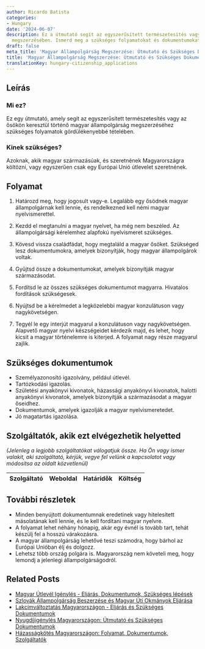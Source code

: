 ```yaml
---
author: Ricardo Batista
categories:
- Hungary
date: '2024-06-07'
description: Ez a útmutató segít az egyszerűsített természetesítés vagy magyar állampolgárság
  megszerzésében. Ismerd meg a szükséges folyamatokat és dokumentumokat!
draft: false
meta_title: 'Magyar Állampolgárság Megszerzése: Útmutató és Szükséges Dokumentumok'
title: 'Magyar Állampolgárság Megszerzése: Útmutató és Szükséges Dokumentumok'
translationKey: hungary-citizenship_applications
---
```



## Leírás
### Mi ez?
Ez egy útmutató, amely segít az egyszerűsített természetesítés vagy az ősökön keresztül történő magyar állampolgárság megszerzéséhez szükséges folyamatok gördülékenyebbé tételében.

### Kinek szükséges?
Azoknak, akik magyar származásúak, és szeretnének Magyarországra költözni, vagy egyszerűen csak egy Európai Unió útlevelet szeretnének.

## Folyamat
1. Határozd meg, hogy jogosult vagy-e. Legalább egy ősödnek magyar állampolgárnak kell lennie, és rendelkezned kell némi magyar nyelvismerettel.

2. Kezdd el megtanulni a magyar nyelvet, ha még nem beszéled. Az állampolgársági kérelemhez alapfokú nyelvismeret szükséges.

3. Kövesd vissza családfádat, hogy megtaláld a magyar ősöket. Szükséged lesz dokumentumokra, amelyek bizonyítják, hogy magyar állampolgárok voltak.

4. Gyűjtsd össze a dokumentumokat, amelyek bizonyítják magyar származásodat.

5. Fordítsd le az összes szükséges dokumentumot magyarra. Hivatalos fordítások szükségesek.

6. Nyújtsd be a kérelmedet a legközelebbi magyar konzulátuson vagy nagykövetségen.

7. Tegyél le egy interjút magyarul a konzulátuson vagy nagykövetségen. Alapvető magyar nyelvi készségeidet kérdezik majd, és lehet, hogy kicsit a magyar történelemre is kiterjed. A folyamat nagy része magyarul zajlik.

## Szükséges dokumentumok
* Személyazonosító igazolvány, például útlevél.
* Tartózkodási igazolás.
* Születési anyakönyvi kivonatok, házassági anyakönyvi kivonatok, halotti anyakönyvi kivonatok, amelyek bizonyítják a származásodat a magyar őseidhez.
* Dokumentumok, amelyek igazolják a magyar nyelvismeretedet.
* Jó magatartás igazolása.

## Szolgáltatók, akik ezt elvégezhetik helyetted

_(Jelenleg a legjobb szolgáltatókat válogatjuk össze. Ha Ön vagy ismer valakit, aki szolgáltató, kérjük, vegye fel velünk a kapcsolatot vagy módosítsa az oldalt közvetlenül)_

| Szolgáltató     |     Weboldal    |     Határidők    |       Költség     |
| --------------- | --------------- |  :-------------: | :-------------: |

## További részletek
* Minden benyújtott dokumentumnak eredetinek vagy hitelesített másolatának kell lennie, és le kell fordítani magyar nyelvre.
* A folyamat lehet néhány hónapig, akár egy évnél is tovább tart, tehát készülj fel a hosszú várakozásra.
* A magyar állampolgárság lehetővé teszi számodra, hogy bárhol az Európai Unióban élj és dolgozz.
* Lehetsz több ország polgára is. Magyarország nem követeli meg, hogy lemondj a jelenlegi állampolgárságodról.


## Related Posts

- [Magyar Útlevél Igénylés - Eljárás, Dokumentumok, Szükséges lépések](https://tramitit.com/hu/guides/hungary/utlevel_igenylese/)
- [Szlovák Állampolgárság Beszerzése és Magyar Úti Okmányok Eljárása](https://tramitit.com/hu/guides/hungary/hazai_kulfoldi_utlevel_kuloneljaras/)
- [Lakcímváltoztatás Magyarországon - Eljárás és Szükséges Dokumentumok](https://tramitit.com/hu/guides/hungary/lakohely_bejelentese/)
- [Nyugdíjigénylés Magyarországon: Útmutató és Szükséges Dokumentumok](https://tramitit.com/hu/guides/hungary/nyugdij_igenylese/)
- [Házasságkötés Magyarországon: Folyamat, Dokumentumok, Szolgáltatók](https://tramitit.com/hu/guides/hungary/hazassag_kotese/)